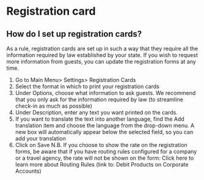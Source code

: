 # Registration card

## How do I set up registration cards?

As a rule, registration cards are set up in such a way that they require all the information required by law established by your state. If you wish to request more information from guests, you can update the registration forms at any time.

1. Go to Main Menu> Settings> Registration Cards
2. Select the format in which to print your registration cards
3. Under Options, choose what information to ask guests. We recommend that you only ask for the information required by law (to streamline check-in as much as possible)
4. Under Description, enter any text you want printed on the cards.
5. If you want to translate the text into another language, find the Add translation item and choose the language from the drop-down menu. A new box will automatically appear below the selected field, so you can add your translation
6. Click on Save
   N.B. If you choose to show the rate on the registration forms, be aware that if you have routing rules configured for a company or a travel agency, the rate will not be shown on the form:
   Click here to learn more about Routing Rules (link to: Debit Products on Corporate Accounts)
